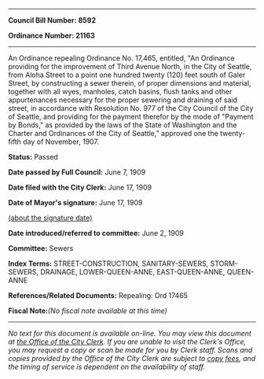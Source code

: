

********

**Council Bill Number: 8592**
   
**Ordinance Number: 21163**
********

 An Ordinance repealing Ordinance No. 17,465, entitled, "An Ordinance providing for the improvement of Third Avenue North, in the City of Seattle, from Aloha Street to a point one hundred twenty (120) feet south of Galer Street, by constructing a sewer therein, of proper dimensions and material, together with all wyes, manholes, catch basins, flush tanks and other appurtenances necessary for the proper sewering and draining of said street, in accordance with Resolution No. 977 of the City Council of the City of Seattle, and providing for the payment therefor by the mode of "Payment by Bonds," as provided by the laws of the State of Washington and the Charter and Ordinances of the City of Seattle," approved one the twenty-fifth day of November, 1907.

**Status:** Passed
   
**Date passed by Full Council:** June 7, 1909
   
**Date filed with the City Clerk:** June 17, 1909
   
**Date of Mayor's signature:** June 17, 1909
   
[(about the signature date)](/~public/approvaldate.htm)
   
   
   
**Date introduced/referred to committee:** June 2, 1909
   
**Committee:** Sewers
   
   
**Index Terms:** STREET-CONSTRUCTION, SANITARY-SEWERS, STORM-SEWERS, DRAINAGE, LOWER-QUEEN-ANNE, EAST-QUEEN-ANNE, QUEEN-ANNE

**References/Related Documents:** Repealing: Ord 17465

**Fiscal Note:**_(No fiscal note available at this time)_
********

_No text for this document is available on-line. You may view this document at [the Office of the City Clerk](http://www.seattle.gov/leg/clerk/contactUs.htm). If you are unable to visit the Clerk's Office, you may request a copy or scan be made for you by Clerk staff. Scans and copies provided by the Office of the City Clerk are subject to [copy fees](http://clerk.seattle.gov/~public/clerkfees.htm), and the timing of service is dependent on the availability of staff._

